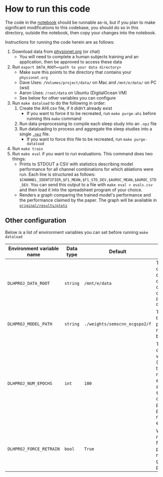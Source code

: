 # How to run this code

The code in the [notebook](../Project.ipynb) should be runnable as-is, but if you plan to make significant modifications to this codebase, you should do so in this directory, outside the notebook, then copy your changes into the notebook. 

Instructions for running the code herein are as follows:

1. Download data from [physionet.org](https://physionet.org) (or chat)
    - You will need to complete a human subjects training and an application, then be approved to access these data
1. Run `export DATA_ROOT=<path to your data directory>`
    - Make sure this points to the directory that contains your `physionet.org`
    - Dave Uses: `/Volumes/project/data/` on Mac and `/mnt/e/data/` on PC (wsl)
    - Aaron Uses: `/root/data` on Ubuntu (DigitalOcean VM)
    - See below for other variables you can configure
1. Run `make dataload` to do the following in order:
    1. Create the AHI.csv file, if it didn’t already exist
        - If you want to force it to be recreated, run `make purge-ahi` before running this `make` command
    1. Run data preprocessing to compile each sleep study into an `.npz` file
    1. Run dataloading to process and aggregate the sleep studies into a single [`.npz`](https://numpy.org/doc/stable/reference/generated/numpy.lib.format.html#module-numpy.lib.format) file.
        - If you want to force this file to be recreated, run `make purge-dataload`
1. Run `make train`
1. Run `make eval` if you want to run evaluations. This command does two things:
    - Prints to STDOUT a CSV with statistics describing model performance for all channel combinations for which ablations were run. Each line is structured as follows:
    `$CHANNEL_IDENTIFIER,$F1_MEAN,$F1_STD_DEV,$AUROC_MEAN,$AUROC_STD_DEV`. You can send this output to a file with `make eval > evals.csv` and then load it into the spreadsheet program of your choice.
    - Renders a graph comparing the trained model's performance and the performance claimed by the paper. The graph will be available in [`original/results/plots`](./results/plots)

## Other configuration

Below is a list of environment variables you can set before running `make dataload`

| Environment variable name | Data type | Default | Description |
| -- | -- | -- | -- |
| `DLHPROJ_DATA_ROOT` | `string` | `/mnt/e/data` | The location of the root directory containing data. Should contain the `physionet.org` directory |
| `DLHPROJ_MODEL_PATH` | `string` | `./weights/semscnn_ecgspo2/f` | The location to which pretrained models will be written |
| `DLHPROJ_NUM_EPOCHS` | `int` | `100` | The number of epochs for which to train (NOTE: the training script may stop early if it achieves a specific level of performance prior to this number of epochs) |
| `DLHPROJ_FORCE_RETRAIN` | `bool` | `True` | Whether to re-train on a fold, even if a pre-trained model for a given fold is present |
